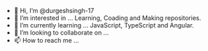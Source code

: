 - 👋 Hi, I’m @durgeshsingh-17
- 👀 I’m interested in ... Learning, Coading and Making repositories.
- 🌱 I’m currently learning ... JavaScript, TypeScript and Angular.
- 💞️ I’m looking to collaborate on ...
- 📫 How to reach me ...

<!---
durgeshsingh-17/durgeshsingh-17 is a ✨ special ✨ repository because its `README.md` (this file) appears on your GitHub profile.
You can click the Preview link to take a look at your changes.
--->
